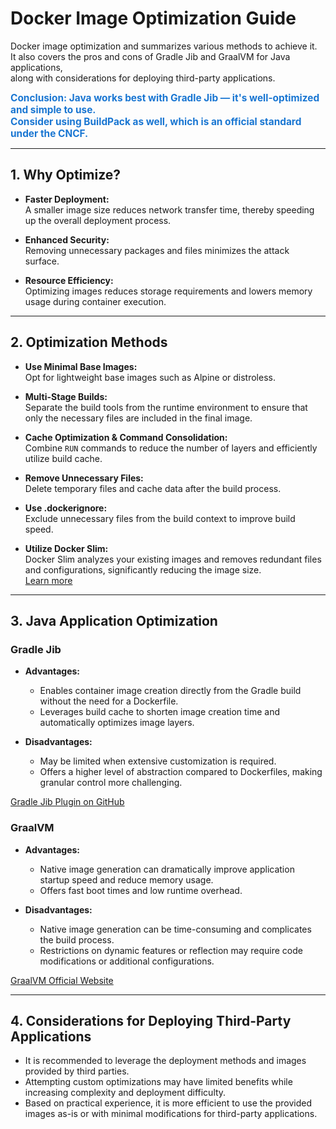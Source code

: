 # Docker Image Optimization Guide

Docker image optimization and summarizes various methods to achieve it.   
It also covers the pros and cons of Gradle Jib and GraalVM for Java applications,   
along with considerations for deploying third-party applications.

<span style="color:#1976d2; font-weight:bold; font-size:1.1em;">
Conclusion: Java works best with Gradle Jib — it's well-optimized and simple to use.<br>
Consider using BuildPack as well, which is an official standard under the CNCF.
</span><br>

---

## 1. Why Optimize?

- **Faster Deployment:**  
  A smaller image size reduces network transfer time, thereby speeding up the overall deployment process.

- **Enhanced Security:**  
  Removing unnecessary packages and files minimizes the attack surface.

- **Resource Efficiency:**  
  Optimizing images reduces storage requirements and lowers memory usage during container execution.

---

## 2. Optimization Methods

- **Use Minimal Base Images:**  
  Opt for lightweight base images such as Alpine or distroless.

- **Multi-Stage Builds:**  
  Separate the build tools from the runtime environment to ensure that only the necessary files are included in the final image.

- **Cache Optimization & Command Consolidation:**  
  Combine `RUN` commands to reduce the number of layers and efficiently utilize build cache.

- **Remove Unnecessary Files:**  
  Delete temporary files and cache data after the build process.

- **Use .dockerignore:**  
  Exclude unnecessary files from the build context to improve build speed.

- **Utilize Docker Slim:**  
  Docker Slim analyzes your existing images and removes redundant files and configurations, significantly reducing the image size.  
  [Learn more](https://github.com/slimtoolkit/slim)

---

## 3. Java Application Optimization

### Gradle Jib

- **Advantages:**
  - Enables container image creation directly from the Gradle build without the need for a Dockerfile.
  - Leverages build cache to shorten image creation time and automatically optimizes image layers.

- **Disadvantages:**
  - May be limited when extensive customization is required.
  - Offers a higher level of abstraction compared to Dockerfiles, making granular control more challenging.

[Gradle Jib Plugin on GitHub](https://github.com/GoogleContainerTools/jib/tree/master/jib-gradle-plugin)

### GraalVM

- **Advantages:**
  - Native image generation can dramatically improve application startup speed and reduce memory usage.
  - Offers fast boot times and low runtime overhead.

- **Disadvantages:**
  - Native image generation can be time-consuming and complicates the build process.
  - Restrictions on dynamic features or reflection may require code modifications or additional configurations.

[GraalVM Official Website](https://www.graalvm.org/)

---

## 4. Considerations for Deploying Third-Party Applications

- It is recommended to leverage the deployment methods and images provided by third parties.
- Attempting custom optimizations may have limited benefits while increasing complexity and deployment difficulty.
- Based on practical experience, it is more efficient to use the provided images as-is or with minimal modifications for third-party applications.
